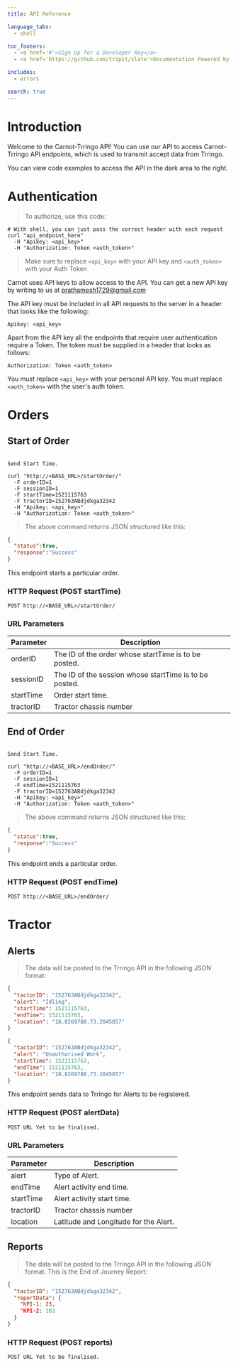 ```yaml
---
title: API Reference

language_tabs:
  - shell

toc_footers:
  - <a href='#'>Sign Up for a Developer Key</a>
  - <a href='https://github.com/tripit/slate'>Documentation Powered by Slate</a>

includes:
  - errors

search: true
---
```


# Introduction

Welcome to the Carnot-Trringo API! You can use our API to access Carnot-Trringo API endpoints, which is used to transmit accept data from Trringo.

You can view code examples to access the API in the dark area to the right.

# Authentication

> To authorize, use this code:

```shell
# With shell, you can just pass the correct header with each request
curl "api_endpoint_here"
  -H "Apikey: <api_key>"
  -H "Authorization: Token <auth_token>"
```

> Make sure to replace `<api_key>` with your API key and `<auth_token>` with your Auth Token

Carnot uses API keys to allow access to the API. You can get a new API key by writing to us at prathamesh1729@gmail.com

The API key must be included in all API requests to the server in a header that looks like the following:

`Apikey: <api_key>`

Apart from the API key all the endpoints that require user authentication require a Token. The token must be supplied in a header that looks as follows:

`Authorization: Token <auth_token>`

<aside class="notice">
You must replace <code>&lt;api_key&gt;</code> with your personal API key. You must replace <code>&lt;auth_token&gt;</code> with the user's auth token.
</aside>


# Orders

## Start of Order

```shell

Send Start Time.

curl "http://<BASE_URL>/startOrder/"
  -F orderID=1
  -F sessionID=1
  -F startTime=1521115763
  -F tractorID=152763ABdjdkga32342
  -H "Apikey: <api_key>"
  -H "Authorization: Token <auth_token>"
```

> The above command returns JSON structured like this:

```json
{
  "status":true,
  "response":"Success"
}
```

This endpoint starts a particular order.

### HTTP Request (POST startTime)

`POST http://<BASE_URL>/startOrder/`

### URL Parameters

Parameter | Description
--------- | -----------
orderID   | The ID of the order whose startTime is to be posted.
sessionID | The ID of the session whose startTime is to be posted.
startTime | Order start time.
tractorID | Tractor chassis number


## End of Order

```shell

Send Start Time.

curl "http://<BASE_URL>/endOrder/"
  -F orderID=1
  -F sessionID=1
  -F endTime=1521115763
  -F tractorID=152763ABdjdkga32342
  -H "Apikey: <api_key>"
  -H "Authorization: Token <auth_token>"
```

> The above command returns JSON structured like this:

```json
{
  "status":true,
  "response":"Success"
}
```

This endpoint ends a particular order.

### HTTP Request (POST endTime)

`POST http://<BASE_URL>/endOrder/`



# Tractor

## Alerts

> The data will be posted to the Trringo API in the following JSON format:

```json
{
  "tactorID": "152763ABdjdkga32342",
  "alert": "Idling",
  "startTime": 1521115763,
  "endTime": 1521115763,
  "location": "18.8269788,73.2045857"
}
```


```json
{
  "tactorID": "152763ABdjdkga32342",
  "alert": "Unauthorised Work",
  "startTime": 1521115763,
  "endTime": 1521115763,
  "location": "18.8269788,73.2045857"
}
```

This endpoint sends data to Trringo for Alerts to be registered.

### HTTP Request (POST alertData)

`POST URL Yet to be finalised.`

### URL Parameters

Parameter | Description
--------- | -----------
alert     | Type of Alert.
endTime   | Alert activity end time.
startTime | Alert activity start time.
tractorID | Tractor chassis number
location  | Latitude and Longitude for the Alert.


## Reports

> The data will be posted to the Trringo API in the following JSON format.  This is the End of Journey Report: 

```json
{
  "tactorID": "152763ABdjdkga32342",
  "reportData": {
    "KPI-1: 23,
    "KPI-2: 103
  }
}
```

### HTTP Request (POST reports)

`POST URL Yet to be finalised.`
